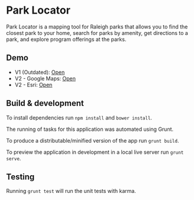 # Park Locator

Park Locator is a mapping tool for Raleigh parks that allows you to find the closest park to your home, search for parks by amenity, get directions to a park, and explore program offerings at the parks.

## Demo

* V1 (Outdated): [Open](https://park-locator.surge.sh)
* V2 - Google Maps: [Open](https://park-locator-gmaps.surge.sh)
* V2 - Esri: [Open](https://park-locator-esri.surge.sh)

## Build & development

To install dependencies run `npm install` and `bower install`.

The running of tasks for this application was automated using Grunt. 

To produce a distributable/minified version of the app run `grunt build`. 

To preview the application in development in a local live server run `grunt serve`.

## Testing

Running `grunt test` will run the unit tests with karma.
